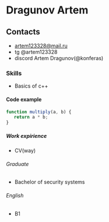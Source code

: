 # Dragunov Artem 

## Contacts
* artem123328@mail.ru
* tg @artem123328
* discord Artem Dragunov(@konferas)

### Skills
* Basics of c++
#### Code example
```js
function multiply(a, b) {
   return a * b;
}
```
##### Work expirience
* CV(way)
###### Graduate
* Bachelor of security systems 
###### English
* B1
